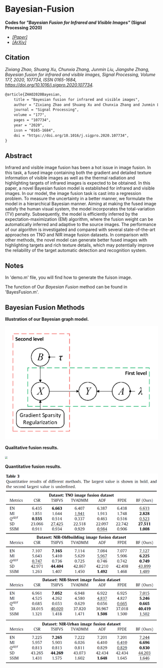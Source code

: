 # Bayesian-Fusion
 **Codes for *"Bayesian Fusion for Infrared and Visible Images"* (Signal Processing 2020)**

- [*[Paper]*](https://www.sciencedirect.com/science/article/pii/S0165168420302772)
- [*[ArXiv]*](https://arxiv.org/abs/2005.05839)

## Citation

*Zixiang Zhao, Shuang Xu, Chunxia Zhang, Junmin Liu, Jiangshe Zhang, Bayesian fusion for infrared and visible images, Signal Processing, Volume 177, 2020, 107734, ISSN 0165-1684, https://doi.org/10.1016/j.sigpro.2020.107734.*

```latex
@article{ZHAO2020Bayesian,
    title = "Bayesian fusion for infrared and visible images",
    author = "Zixiang Zhao and Shuang Xu and Chunxia Zhang and Junmin Liu and Jiangshe Zhang",
    journal = "Signal Processing",
    volume = "177",
    pages = "107734",
    year = "2020",
    issn = "0165-1684",
    doi = "https://doi.org/10.1016/j.sigpro.2020.107734",    
}
```

## Abstract

Infrared and visible image fusion has been a hot issue in image fusion. In this task, a fused image containing both the gradient and detailed texture information of visible images as well as the thermal radiation and highlighting targets of infrared images is expected to be obtained. In this paper, a novel Bayesian fusion model is established for infrared and visible images. In our model, the image fusion task is cast into a regression problem. To measure the uncertainty in a better manner, we formulate the model in a hierarchical Bayesian manner. Aiming at making the fused image satisfy the human visual system, the model incorporates the total-variation (TV) penalty. Subsequently, the model is efficiently inferred by the expectation-maximization (EM) algorithm, where the fusion weight can be automatically inferred and adaptive to the source images. The performance of our algorithm is investigated and compared with several state-of-the-art approaches on TNO and NIR image fusion datasets. In comparison with other methods, the novel model can generate better fused images with highlighting targets and rich texture details, which may potentially improve the reliability of the target automatic detection and recognition system.

## Notes

In 'demo.m' file, you will find how to generate the fuison image.

The function of Our *Bayesian Fusion* method can be found in 'BayesFusion.m'.

## Bayesian Fusion Methods

**Illustration of our Bayesian graph model.**

<img src="image\bayes_model.png" alt="bayes_model" title="Illustration of our Bayesian graph model." style="zoom:70%;" />

**Qualitative fusion results.**

<img src="image\output_image.png" style="zoom:50%;" />



**Quantitative  fusion results.**

<img src="image\Quantitative_result.png" style="zoom:90%;" />